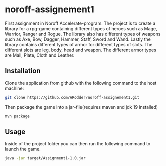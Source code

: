 # noroff-assignement1
First assignment in Noroff Accelerate-program. The project is to create a 
library for a rpg-game containing different types of heroes such as Mage,
Warrior, Ranger and Rogue. The library also has different types of weapons such as Axe, Bow, Dagger, Hammer, Staff, Sword and Wand. Lastly the library contains different types of armor for different types of slots. The different slots are leg, body, head and weapon. The different armor types are Mail, Plate, Cloth and Leather.
## Installation
Clone the application from github with the following command to the host machine:
```bash
git clone https://github.com/ARodder/noroff-assignement1.git
```
Then package the game into a jar-file(requires maven and jdk 19 installed)
```bash
mvn package
```

## Usage
Inside of the project folder you can then run the following command to launch the game.
```bash
java -jar target/Assignment1-1.0.jar
```

